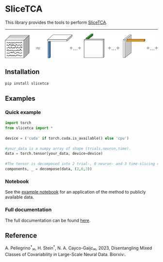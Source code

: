 # SliceTCA

This library provides the tools to perform [SliceTCA]().

___

<p align="center">
  <img width="800" src="./img/decomposition.svg">
</p>

## Installation 

```commandline
pip install slicetca
```


## Examples

### Quick example 

```python
import torch
from slicetca import *

device = ('cuda' if torch.cuda.is_available() else 'cpu')

#your_data is a numpy array of shape (trials,neuron,time).
data = torch.tensor(your_data, device=device)

#The tensor is decomposed into 2 trial-, 0 neuron- and 3 time-slicing components.
components, _ = decompose(data, (2,0,3))
```

### Notebook

See the [example notebook]() for an application of the method to publicly available data.

### Full documentation

The full documentation can be found [here]().

## Reference

A. Pellegrino<sup>†</sup><sub>✉</sub>, H. Stein<sup>†</sup>, N. A. Cayco-Gaijc<sub>✉</sub>, 2023, Disentangling Mixed Classes of Covariability in Large-Scale Neural Data. Biorxiv:.